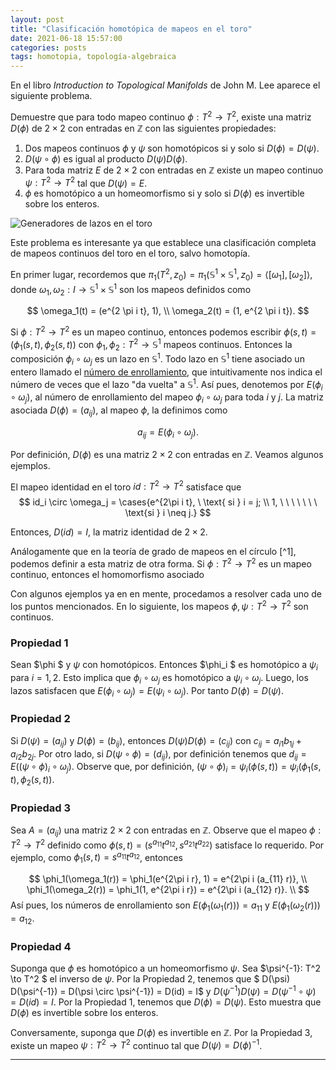 ```yaml
---
layout: post
title: "Clasificación homotópica de mapeos en el toro"
date: 2021-06-18 15:57:00
categories: posts
tags: homotopia, topología-algebraica
---
```


En el libro *Introduction to Topological Manifolds* de John M. Lee aparece el siguiente problema.

Demuestre que para todo mapeo continuo $\phi: T^2 \to T^2$, existe una matriz $D(\phi)$ de $2 \times 2$ con entradas en $\mathbb Z$ con las siguientes propiedades:

1. Dos mapeos continuos $\phi$ y $\psi$ son homotópicos si y solo si $D(\phi) = D(\psi)$.
2. $D(\psi \circ \phi)$ es igual al producto $D(\psi) D(\phi)$.
3. Para toda matriz $E$ de $2 \times 2$ con entradas en $\mathbb Z$ existe un mapeo continuo $\psi: T^2 \to T^2$ tal que $D(\psi) = E$.
4. $\phi$ es homotópico a un homeomorfismo si y solo si $D(\phi)$ es invertible sobre los enteros.

![](https://upload.wikimedia.org/wikipedia/commons/a/ac/Simple_torus_with_cycles.svg "Generadores de lazos en el toro")

Este problema es interesante ya que establece una clasificación completa de mapeos continuos del toro en el toro, salvo homotopía. 

En primer lugar, recordemos que $\pi_1(T^2, z_0) = \pi_1(\mathbb S^1 \times \mathbb S^1, z_0) = \langle [\omega_1], [\omega_2]\rangle$, donde $\omega_1, \omega_2: I \to \mathbb S^1  \times \mathbb S^1$ son los mapeos definidos como 


$$
\omega_1(t) = (e^{2 \pi i t}, 1), \\
\omega_2(t) = (1, e^{2 \pi i t}).
$$

Si $\phi: T^2 \to T^2$ es un mapeo continuo, entonces podemos escribir $\phi(s, t) = (\phi_1(s, t), \phi_2(s, t))$ con $\phi_1, \phi_2: T^2 \to \mathbb S^1$ mapeos continuos. Entonces la composición $\phi_i \circ \omega_j$ es un lazo en $\mathbb S^1$. Todo lazo en $\mathbb S^1$ tiene asociado un entero  llamado el [número de enrollamiento](https://www.luisgrivas.com/blog/posts/2021/05/21/prop-levantamientos.html), que intuitivamente nos indica el número de veces que el lazo "da vuelta" a $\mathbb S^1$. Así pues, denotemos por $E(\phi_i \circ \omega_j)$, al número de enrollamiento del mapeo $\phi_i \circ \omega_j$ para toda $i$ y $j$. La matriz asociada $D(\phi) = (a_{ij})$,  al mapeo $\phi$, la definimos como


$$
a_{ij} = E(\phi_i \circ \omega_j).
$$


Por definición, $D(\phi)$ es una matriz  $2 \times 2$ con entradas en $\mathbb Z$. Veamos algunos ejemplos.

El mapeo identidad en el toro $id: T^2 \to T^2$ satisface que 
$$
id_i \circ \omega_j = \cases{e^{2\pi i t}, \ \text{ si } i = j; \\ 1, \ \ \ \ \ \ \  \text{si } i \neq j.}
$$


Entonces, $D(id) = I$, la matriz identidad de $2 \times 2$. 

Análogamente que en la teoría de grado de mapeos en el círculo [^1], podemos definir a esta matriz de otra forma. Si $\phi: T^2 \to T^2$ es un mapeo continuo, entonces el homomorfismo asociado  

Con algunos ejemplos ya en en mente, procedamos a resolver cada uno de los puntos mencionados. En lo siguiente, los mapeos $\phi, \psi: T^2 \to T^2$ son continuos.



### Propiedad 1

Sean $\phi $ y $\psi$ con homotópicos. Entonces $\phi_i $ es homotópico a $\psi_i$ para $i = 1, 2$. Esto implica que $\phi_i \circ \omega_j$ es homotópico a $\psi_i \circ \omega_j$. Luego, los lazos satisfacen que $E(\phi_i \circ \omega_j) = E(\psi_i \circ \omega_j)$. Por tanto $D(\phi) = D(\psi)$.



### Propiedad 2

Si  $D(\psi ) = (a_{ij})$ y $D(\phi) = (b_{ij})$, entonces $D(\psi) D(\phi) = (c_{ij})$ con $c_{ij} = a_{i1} b_{1j} + a_{i2}b_{2j}.$ Por otro lado, si $D(\psi \circ \phi) = (d_{ij})$, por definición tenemos que $d_{ij} = E( (\psi \circ \phi)_i \circ \omega_j)$. Observe que, por definición,  $(\psi \circ \phi)_i = \psi_i(\phi(s, t))= \psi_i(\phi_1(s,t), \phi_2(s, t))$.

### Propiedad 3

Sea $A = (a_{ij})$ una matriz $2 \times 2$ con entradas en $\mathbb Z$. Observe que el mapeo $\phi: T^2 \to T^2$ definido como $\phi(s, t) = (s^{a_{11}}t^{a_{12}}, s^{a_{21}}t^{a_{22}})$ satisface lo requerido. Por ejemplo, como $\phi_1(s, t) = s^{a_{11}}t^{a_{12}}$, entonces



$$
\phi_1(\omega_1(r)) = \phi_1(e^{2\pi i r}, 1) = e^{2\pi i (a_{11} r)}, \\
\phi_1(\omega_2(r)) = \phi_1(1, e^{2\pi i r}) = e^{2\pi i (a_{12} r)}. \\
$$
Así pues, los números de enrollamiento son $E(\phi_1(\omega_1(r))) = a_{11}$ y $E(\phi_1(\omega_2(r))) = a_{12}$.



### Propiedad 4

Suponga que $\phi$ es homotópico a un homeomorfismo $\psi$. Sea $\psi^{-1}: T^2 \to T^2 $ el inverso de $\psi$. Por la Propiedad 2, tenemos que $ D(\psi) D(\psi^{-1}) = D(\psi \circ \psi^{-1}) = D(id) = I$ y $D(\psi^{-1}) D(\psi) = D(\psi^{-1} \circ \psi) = D(id) = I$. Por la Propiedad 1, tenemos que $D(\phi) = D(\psi)$. Esto muestra que $D(\phi)$ es invertible sobre los enteros. 

Conversamente, suponga que $D(\phi)$ es invertible en $\mathbb Z$. Por la Propiedad 3, existe un mapeo $\psi: T^2 \to T^2$ continuo tal que $D(\psi) = D(\phi)^{-1}$.

----

